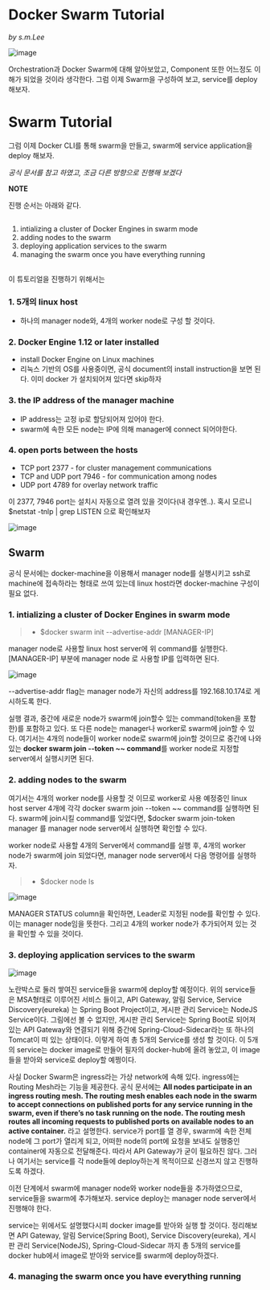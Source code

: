 Docker Swarm Tutorial
=====================
*by s.m.Lee*

![image](https://user-images.githubusercontent.com/20153890/40535846-41728da2-6045-11e8-87c7-e301beac3c46.png)

Orchestration과 Docker Swarm에 대해 알아보았고, Component 또한 어느정도 이해가 되었을 것이라 생각한다.
그럼 이제 Swarm을 구성하여 보고, service를 deploy 해보자.

# Swarm Tutorial #

그럼 이제 Docker CLI를 통해 swarm을 만들고, swarm에 service application을 deploy 해보자.

*공식 문서를 참고 하였고, 조금 다른 방향으로 진행해 보겠다*

**NOTE**

진행 순서는 아래와 같다.
##
 1. intializing a cluster of Docker Engines in swarm mode
 2. adding nodes to the swarm
 3. deploying application services to the swarm
 4. managing the swarm once you have everything running
##

이 튜토리얼을 진행하기 위해서는 

### 1. 5개의 linux host

   - 하나의 manager node와, 4개의 worker node로 구성 할 것이다.

### 2. Docker Engine 1.12 or later installed 

   - install Docker Engine on Linux machines
   - 리눅스 기반의 OS를 사용중이면, 공식 document의 install instruction을 보면 된다.
     이미 docker 가 설치되어져 있다면 skip하자

### 3. the IP address of the manager machine

   - IP address는 고정 ip로 할당되어져 있어야 한다.
   - swarm에 속한 모든 node는 IP에 의해 manager에 connect 되어야한다.

### 4. open ports between the hosts

   - TCP port 2377 - for cluster management communications
   - TCP and UDP port 7946 - for communication among nodes
   - UDP port 4789 for overlay network traffic

이 2377, 7946 port는 설치시 자동으로 열려 있을 것이다(내 경우엔..). 혹시 모르니 $netstat -tnlp | grep LISTEN 으로 확인해보자

![image](https://user-images.githubusercontent.com/20153890/40533128-b3342792-603c-11e8-8988-5a7d6ab31280.png)


## Swarm

공식 문서에는 docker-machine을 이용해서 manager node를 실행시키고 ssh로 machine에 접속하라는 형태로 쓰여 있는데
linux host라면 docker-machine 구성이 필요 없다.

### 1. intializing a cluster of Docker Engines in swarm mode

> - $docker swarm init --advertise-addr [MANAGER-IP]

manager node로 사용할 linux host server에 위 command를 실행한다. [MANAGER-IP] 부분에 manager node 로 사용할 IP를 입력하면 된다.

![image](https://user-images.githubusercontent.com/20153890/40534751-0bfa467c-6042-11e8-80cb-4ad6b612a9ec.png)

--advertise-addr flag는 manager node가 자신의 address를 192.168.10.174로 게시하도록 한다.

실행 결과, 중간에 새로운 node가 swarm에 join할수 있는 command(token을 포함한)를 포함하고 있다. 또 다른 node는 manager나 worker로 swarm에 join할 수 있다. 여기서는 4개의 node들이 worker node로 swarm에 join할 것이므로 중간에 나와있는 **docker swarm join --token ~~ command**를 worker node로 지정할 server에서 실행시키면 된다.

### 2. adding nodes to the swarm

여기서는 4개의 worker node를 사용할 것 이므로 worker로 사용 예정중인 linux host server 4개에 각각 docker swarm join --token ~~ command를 실행하면 된다.
swarm에 join시킬 command를 잊었다면, $docker swarm join-token manager 를 manager node server에서 실행하면 확인할 수 있다.

worker node로 사용할 4개의 Server에서 command를 실행 후, 4개의 worker node가 swarm에 join 되었다면, manager node server에서 다음 명령어를 실행하자.

> - $docker node ls 

![image](https://user-images.githubusercontent.com/20153890/40535271-918f8dc8-6043-11e8-86da-4219bf45cfeb.png)

MANAGER STATUS column을 확인하면, Leader로 지정된 node를 확인할 수 있다. 이는 manager node임을 뜻한다.
그리고 4개의 worker node가 추가되어져 있는 것을 확인할 수 있을 것이다. 

 ### 3. deploying application services to the swarm
 
 ![image](https://user-images.githubusercontent.com/20153890/40592779-00e63ebc-625e-11e8-8983-8f39f9122083.png)

노란박스로 둘러 쌓여진 service들을 swarm에 deploy할 예정이다. 위의 service들은 MSA형태로 이루어진 서비스 들이고, API Gateway, 알림 Service, Service Discovery(eureka) 는 Spring Boot Project이고, 게시판 관리 Service는 NodeJS Service이다. 그림에선 볼 수 없지만, 게시판 관리 Service는 Spring Boot로 되어져 있는 API Gateway와 연결되기 위해 중간에 Spring-Cloud-Sidecar라는 또 하나의 Tomcat이 떠 있는 상태이다. 이렇게 하여 총 5개의 Service를 생성 할 것이다. 이 5개의 service는 docker image로 만들어 필자의 docker-hub에 올려 놓았고, 이 image들을 받아와 service로 deploy할 예쩡이다.

사실 Docker Swarm은 ingress라는 가상 network에 속해 있다. ingress에는 Routing Mesh라는 기능을 제공한다. 공식 문서에는 **All nodes participate in an ingress routing mesh. The routing mesh enables each node in the swarm to accept connections on published ports for any service running in the swarm, even if there’s no task running on the node. The routing mesh routes all incoming requests to published ports on available nodes to an active container.** 라고 설명한다. service가 port를 열 경우, swarm에 속한 전체 node에 그 port가 열리게 되고, 어떠한 node의 port에 요청을 보내도 실행중인 container에 자동으로 전달해준다. 따라서 API Gateway가 굳이 필요하진 않다. 그러나 여기서는 service를 각 node들에 deploy하는게 목적이므로 신경쓰지 않고 진행하도록 하겠다.

이전 단계에서 swarm에 manager node와 worker node들을 추가하였으므로, service들을 swarm에 추가해보자.
service deploy는 manager node server에서 진행해야 한다. 

service는 위에서도 설명했다시피 docker image를 받아와 실행 할 것이다. 
정리해보면 API Gateway, 알림 Service(Spring Boot), Service Discovery(eureka), 게시판 관리 Service(NodeJS), Spring-Cloud-Sidecar 까지 총 5개의 service를 docker hub에서 image로 받아와 service를 swarm에 deploy하겠다.


### 4. managing the swarm once you have everything running
